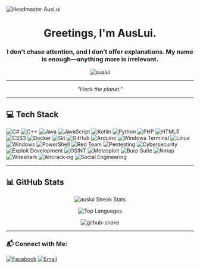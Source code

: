 ![Headmaster AusLui](https://user-images.githubusercontent.com/74038190/225813708-98b745f2-7d22-48cf-9150-083f1b00d6c9.gif)

<h1 align="center">Greetings, I'm AusLui.</h1>
<h3 align="center">I don’t chase attention, and I don’t offer explanations. My name is enough—anything more is irrelevant.</h3>

<p align="center">
  <img src="https://komarev.com/ghpvc/?username=auslui&label=Profile%20views&color=000000&style=flat" alt="auslui" />
</p>

---

<p align="center">
  <em>"Hack the planet."</em>
</p>

---

## 💻 Tech Stack

![C#](https://img.shields.io/badge/c%23-%23239120.svg?style=for-the-badge&logo=csharp&logoColor=white) 
![C++](https://img.shields.io/badge/c++-%2300599C.svg?style=for-the-badge&logo=c%2B%2B&logoColor=white) 
![Java](https://img.shields.io/badge/java-%23ED8B00.svg?style=for-the-badge&logo=openjdk&logoColor=white) 
![JavaScript](https://img.shields.io/badge/javascript-%23323330.svg?style=for-the-badge&logo=javascript&logoColor=%23F7DF1E) 
![Kotlin](https://img.shields.io/badge/kotlin-%237F52FF.svg?style=for-the-badge&logo=kotlin&logoColor=white) 
![Python](https://img.shields.io/badge/python-%233776AB.svg?style=for-the-badge&logo=python&logoColor=white) 
![PHP](https://img.shields.io/badge/php-%23777BB4.svg?style=for-the-badge&logo=php&logoColor=white) 
![HTML5](https://img.shields.io/badge/html5-%23E34F26.svg?style=for-the-badge&logo=html5&logoColor=white) 
![CSS3](https://img.shields.io/badge/css3-%231572B6.svg?style=for-the-badge&logo=css3&logoColor=white) 
![Docker](https://img.shields.io/badge/docker-%230db7ed.svg?style=for-the-badge&logo=docker&logoColor=white) 
![Git](https://img.shields.io/badge/git-%23F05033.svg?style=for-the-badge&logo=git&logoColor=white) 
![GitHub](https://img.shields.io/badge/github-%23121011.svg?style=for-the-badge&logo=github&logoColor=white) 
![Arduino](https://img.shields.io/badge/Arduino-%2300979D.svg?style=for-the-badge&logo=arduino&logoColor=white) 
![Windows Terminal](https://img.shields.io/badge/Windows%20Terminal-%234D4D4D.svg?style=for-the-badge&logo=windows-terminal&logoColor=white)
![Linux](https://img.shields.io/badge/Linux-%23FCC624.svg?style=for-the-badge&logo=linux&logoColor=black)
![Windows](https://img.shields.io/badge/Windows-0078D6?style=for-the-badge&logo=windows&logoColor=white)
![PowerShell](https://img.shields.io/badge/PowerShell-5391FE?style=for-the-badge&logo=powershell&logoColor=white)
![Red Team](https://img.shields.io/badge/Red%20Team-%23000000.svg?style=for-the-badge&logo=archlinux&logoColor=red)
![Pentesting](https://img.shields.io/badge/Pentesting-%23E95420.svg?style=for-the-badge&logo=kalilinux&logoColor=white)
![Cybersecurity](https://img.shields.io/badge/Cybersecurity-%2300ADD8.svg?style=for-the-badge&logo=cybersecurity&logoColor=white)
![Exploit Development](https://img.shields.io/badge/Exploit%20Development-%23000000.svg?style=for-the-badge&logo=metasploit&logoColor=white)
![OSINT](https://img.shields.io/badge/OSINT-%23800080.svg?style=for-the-badge&logo=intelligencex&logoColor=white)
![Metasploit](https://img.shields.io/badge/Metasploit-%23000000.svg?style=for-the-badge&logo=metasploit&logoColor=white)
![Burp Suite](https://img.shields.io/badge/Burp%20Suite-%23FF6600.svg?style=for-the-badge&logo=burpsuite&logoColor=white)
![Nmap](https://img.shields.io/badge/Nmap-%23008080.svg?style=for-the-badge&logo=nmap&logoColor=white)
![Wireshark](https://img.shields.io/badge/Wireshark-%231A1AFF.svg?style=for-the-badge&logo=wireshark&logoColor=white)
![Aircrack-ng](https://img.shields.io/badge/Aircrack--ng-%23000000.svg?style=for-the-badge&logo=aircrack-ng&logoColor=white)
![Social Engineering](https://img.shields.io/badge/Social%20Engineering-%23FF8C00.svg?style=for-the-badge&logo=socialblade&logoColor=white)

---

## 📊 GitHub Stats

<p align="center">
  <img src="https://github-readme-streak-stats.herokuapp.com/?user=auslui&theme=dark&hide_border=false" alt="auslui Streak Stats" />
</p>

<p align="center">
  <img src="https://github-readme-stats.vercel.app/api/top-langs/?username=auslui&theme=dark&hide_border=false&include_all_commits=true&count_private=true&layout=compact" alt="Top Languages" />
</p>
<p align="center">
  <picture>
    <source media="(prefers-color-scheme: dark)" srcset="https://raw.githubusercontent.com/auslui/auslui/output/github-snake-dark.svg" />
    <source media="(prefers-color-scheme: light)" srcset="https://raw.githubusercontent.com/auslui/auslui/output/github-snake.svg" />
    <img alt="github-snake" src="https://raw.githubusercontent.com/tobiasmeyhoefer/tobiasmeyhoefer/output/github-snake.svg" />
  </picture>
</p>

---

### 📬 Connect with Me:
[![Facebook](https://img.shields.io/badge/Facebook-%231877F2.svg?style=for-the-badge&logo=facebook&logoColor=white)](https://fb.com/100090014544294)
[![Email](https://img.shields.io/badge/Email-auslui0617%40gmail.com-red?style=for-the-badge&logo=gmail&logoColor=white)](mailto:auslui0617@gmail.com)


